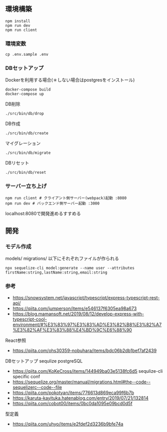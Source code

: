 ## 環境構築

```shell script
npm install
npm run dev
npm run client
```

### 環境変数

```shell script
cp .env.sample .env
```

### DBセットアップ

Dockerを利用する場合(＊しない場合はpostgresをインストール)
```shell script
docker-compose build
docker-compose up
```

DB削除
```shell script
./src/bin/db/drop
```
DB作成
```shell script
./src/bin/db/create
```
マイグレーション
```shell script
./src/bin/db/migrate
```
DBリセット
```shell script
./src/bin/db/reset
```

### サーバー立ち上げ
```shell script
npm run client # クライアント側サーバー(webpack)起動 :8080
npm run dev # バックエンド側サーバー起動 :3000
```

localhost:8080で開発進めるすすめる

## 開発
### モデル作成
models/ migrations/ 以下にそれぞれファイルが作られる
```shell script
npx sequelize-cli model:generate --name user --attributes firstName:string,lastName:string,email:string
```

### 参考
- https://snowsystem.net/javascript/typescript/express-typescript-rest-api/
- https://qiita.com/jumperson/items/e546137f6305ea98a673
- https://blog.mamansoft.net/2019/08/12/develop-express-with-typescript-cool-environment/#%E3%83%97%E3%83%AD%E3%82%B8%E3%82%A7%E3%82%AF%E3%83%88%E4%BD%9C%E6%88%90

React参照
- https://qiita.com/ohs30359-nobuhara/items/bdc06b2db1bef7af2439

DBセットアップ sequlize postgreSQL
- https://qiita.com/KoKeCross/items/144949ba03e5138fc6d5
sequlize-cli specific conf
- https://sequelize.org/master/manual/migrations.html#the--code--sequelizerc--code--file
- https://qiita.com/pokotyan/items/776613d869eca99f6b7b
- https://karuta-kayituka.hatenablog.com/entry/2019/07/21/132814
- https://qiita.com/cobot00/items/0bc0da1095e09bcd0d5f

型定義
- https://qiita.com/uhyo/items/e2fdef2d3236b9bfe74a

